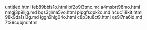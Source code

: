 untitled.html
feb89bbfs1o.html
bf2o9i3tmc.md
a4msbrt98mo.html
nmgj3p9lijg.md
bqs3glma5vo.html
pipgfsqpk2o.md
h4uc1i8kit.html
98k9da1sl3g.md
lggh6hlg04o.html
c8p3tu8ct9.html
qs9i7na6id.md
7t39cqbjnr.html